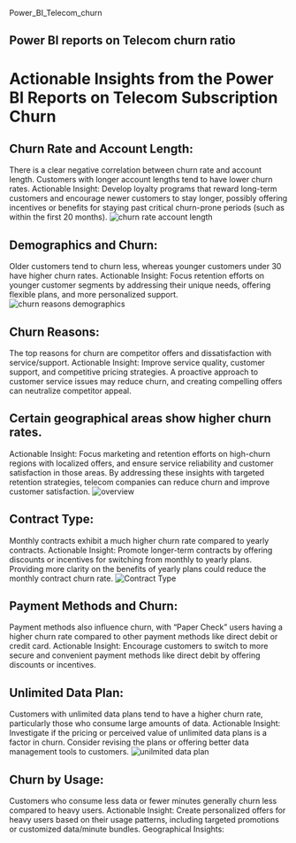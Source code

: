  Power_BI_Telecom_churn
## Power BI reports on Telecom churn ratio


# Actionable Insights from the Power BI Reports on Telecom Subscription Churn


## Churn Rate and Account Length:

There is a clear negative correlation between churn rate and account length. Customers with longer account lengths tend to have lower churn rates.
Actionable Insight: Develop loyalty programs that reward long-term customers and encourage newer customers to stay longer, possibly offering incentives or benefits for staying past critical churn-prone periods (such as within the first 20 months).
![churn rate account length](https://github.com/user-attachments/assets/76bdafc2-509f-4ff2-9d48-4e5a9b494b18)


## Demographics and Churn:

Older customers tend to churn less, whereas younger customers under 30 have higher churn rates.
Actionable Insight: Focus retention efforts on younger customer segments by addressing their unique needs, offering flexible plans, and more personalized support.
![churn reasons demographics](https://github.com/user-attachments/assets/87df22d2-eb59-41d6-877e-6a18bcf9148c)


## Churn Reasons:
The top reasons for churn are competitor offers and dissatisfaction with service/support.
Actionable Insight: Improve service quality, customer support, and competitive pricing strategies. A proactive approach to customer service issues may reduce churn, and creating compelling offers can neutralize competitor appeal.
## Certain geographical areas show higher churn rates.
Actionable Insight: Focus marketing and retention efforts on high-churn regions with localized offers, and ensure service reliability and customer satisfaction in those areas.
By addressing these insights with targeted retention strategies, telecom companies can reduce churn and improve customer satisfaction.
![overview](https://github.com/user-attachments/assets/dc275272-a194-423f-8cfe-cb3b10818ba6)

## Contract Type:
Monthly contracts exhibit a much higher churn rate compared to yearly contracts.
Actionable Insight: Promote longer-term contracts by offering discounts or incentives for switching from monthly to yearly plans. Providing more clarity on the benefits of yearly plans could reduce the monthly contract churn rate.
![Contract Type](https://github.com/user-attachments/assets/cecf4518-8a24-4895-86c0-64b9bd9d2a97)


## Payment Methods and Churn:
Payment methods also influence churn, with “Paper Check” users having a higher churn rate compared to other payment methods like direct debit or credit card.
Actionable Insight: Encourage customers to switch to more secure and convenient payment methods like direct debit by offering discounts or incentives.

## Unlimited Data Plan:
Customers with unlimited data plans tend to have a higher churn rate, particularly those who consume large amounts of data.
Actionable Insight: Investigate if the pricing or perceived value of unlimited data plans is a factor in churn. Consider revising the plans or offering better data management tools to customers.
![unilmited data plan](https://github.com/user-attachments/assets/a912a355-bd63-407f-a95a-111fe8257ffb)
## Churn by Usage:
Customers who consume less data or fewer minutes generally churn less compared to heavy users.
Actionable Insight: Create personalized offers for heavy users based on their usage patterns, including targeted promotions or customized data/minute bundles.
Geographical Insights:




